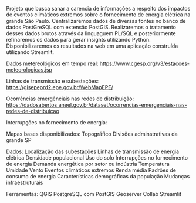 Projeto que busca sanar a carencia de informações a respeito dos impactos de eventos climáticos extremos sobre o fornecimento de energia elétrica na grande São Paulo. 
Centralizaremos dados de diversas fontes no banco de dados PostGreSQL com extensão PostGIS. Realizaremos o tratamento desses dados brutos através da linguaguem PL/SQL e posteriormente refinaremos os dados para gerar  insights utilizando Python. 
Disponibilizaremos os resultados na web em uma aplicação construída utilizando Streamlit. 

Dados metereológicos em tempo real: 
https://www.cgesp.org/v3/estacoes-meteorologicas.jsp

Linhas de transmissão e subestações: 
https://gisepeprd2.epe.gov.br/WebMapEPE/

Ocorrências emergênciais nas redes de distribuição: 
https://dadosabertos.aneel.gov.br/dataset/ocorrencias-emergenciais-nas-redes-de-distribuicao 

Interrupções no fornecimento de energia: 

Mapas bases disponibilizados: 
Topográfico 
Divisões adminstrativas da grande SP 

Dados:
Localização das subestações 
Linhas de transmissão de energia elétrica
Densidade populacional 
Uso do solo 
Interrupções no fornecimento de energia
Demanda energética por setor ou indústria
Temperatura
Umidade 
Vento 
Eventos climáticos extremos
Renda média
Padrões de consumo de energia 
Características demográficas da população
Mudanças infraestruturais 

Ferramentas:
QGIS
PostgreSQL com PostGIS
Geoserver
Collab
Streamlit


